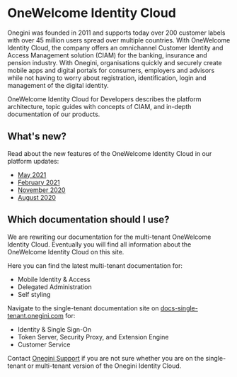 # OneWelcome Identity Cloud

Onegini was founded in 2011 and supports today over 200 customer labels with over 45 million users spread over multiple countries. With OneWelcome Identity Cloud,
the company offers an omnichannel Customer Identity and Access Management solution (CIAM) for the banking, insurance and pension industry. With Onegini,
organisations quickly and securely create mobile apps and digital portals for consumers, employers and advisors while not having to worry about registration,
identification, login and management of the digital identity.

OneWelcome Identity Cloud for Developers describes the platform architecture, topic guides with concepts of CIAM, and in-depth documentation of our products.

## What's new?

Read about the new features of the OneWelcome Identity Cloud in our platform updates:

* [May 2021](https://blog.onegini.com/onegini-identity-cloud-platform-update-may-2021-0)
* [February 2021](https://blog.onegini.com/onegini-identity-cloud-platform-update-february-2021)
* [November 2020](https://blog.onegini.com/onegini-identity-cloud-platform-update-november-2020)
* [August 2020](https://blog.onegini.com/onegini-identity-cloud-platform-update-august-2020)

## Which documentation should I use?

We are rewriting our documentation for the multi-tenant OneWelcome Identity Cloud. Eventually you will find all information about the OneWelcome Identity Cloud on 
this site.

Here you can find the latest multi-tenant documentation for:

* Mobile Identity & Access
* Delegated Administration
* Self styling

Navigate to the single-tenant documentation site on [docs-single-tenant.onegini.com](https://docs-single-tenant.onegini.com/) for:

* Identity & Single Sign-On
* Token Server, Security Proxy, and Extension Engine
* Customer Service

Contact [Onegini Support](https://support.onegini.com/) if you are not sure whether you are on the single-tenant or multi-tenant version of the Onegini Identity
Cloud.

